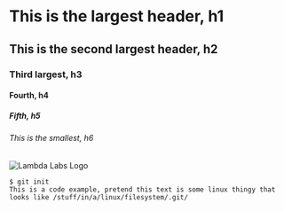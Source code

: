 # This is the largest header, h1
## This is the second largest header, h2
### Third largest, h3
#### Fourth, h4
##### Fifth, h5
###### This is the smallest, h6

![Lambda Labs Logo](https://lambdalabs.com/hubfs/logos/lambda-logo.svg)

```
$ git init
This is a code example, pretend this text is some linux thingy that looks like /stuff/in/a/linux/filesystem/.git/
```
